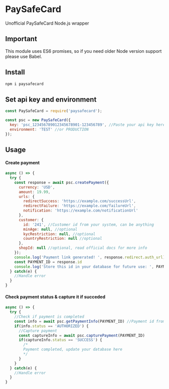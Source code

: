 # PaySafeCard
Unofficial PaySafeCard Node.js wrapper

## Important
This module uses ES6 promises, so if you need older Node version support please use Babel.
## Install
```bash
npm i paysafecard
```

## Set api key and environment
```javascript
const PaySafeCard = require('paysafecard');

const psc = new PaySafeCard({
  key: 'psc_123456789012345678901-123456789', //Paste your api key here
  environment: 'TEST' //or PRODUCTION
});
```


## Usage
#### Create payment
```javascript
async () => {
  try {
    const response = await psc.createPayment({
      currency: 'USD',
      amount: 19.99,
      urls: {
        redirectSuccess: 'https://example.com/successUrl',
        redirectFailure: 'https://example.com/failureUrl',
        notification: 'https://example.com/notificationUrl'
      },
      customer: {
        id: '241', //Customer id from your system, can be anything
        minAge: null, //optional
        kycRestriction: null, //optional
        countryRestriction: null //optional
      },
      shopId: null //optional, read official docs for more info
    });
    console.log('Payment link generated! ', response.redirect.auth_url)
    const PAYMENT_ID = response.id
    console.log('Store this id in your database for future use: ', PAYMENT_ID)
  } catch(e) {
    //Handle error
  }
}
```

#### Check payment status & capture it if succeded
```javascript
async () => {
  try {
    //Check if payment is completed
    const info = await psc.getPaymentInfo(PAYMENT_ID) //Payment id from previous request
    if(info.status == 'AUTHORIZED') {
      //Capture payment
      const captureInfo = await psc.capturePayment(PAYMENT_ID)
      if(captureInfo.status == 'SUCCESS') {
        /*
        Payment completed, update your database here
        */
      }
    }
  } catch(e) {
    //Handle error
  }
}

```
